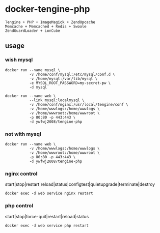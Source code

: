 # docker-tengine-php

    Tengine + PHP + ImageMagick + ZendOpcache
    Memcache + Memcached + Redis + Swoole
    ZendGuardLoader + ionCube

## usage

### wish mysql
```
docker run --name mysql \
           -v /home/conf/mysql:/etc/mysql/conf.d \
           -v /home/mysql:/var/lib/mysql \
           -e MYSQL_ROOT_PASSWORD=my-secret-pw \
           -d mysql
```

```
docker run --name web \
           --link mysql:localmysql \
           -v /home/conf/nginx:/usr/local/tengine/conf \
           -v /home/wwwlogs:/home/wwwlogs \
           -v /home/wwwroot:/home/wwwroot \
           -p 80:80 -p 443:443 \
           -d ywfwj2008/tengine-php
```
### not with mysql
```
docker run --name web \
           -v /home/wwwlogs:/home/wwwlogs \
           -v /home/wwwroot:/home/wwwroot \
           -p 80:80 -p 443:443 \
           -d ywfwj2008/tengine-php
```
### nginx control
start|stop|restart|reload|status|configtest|quietupgrade|terminate|destroy
```
docker exec -d web service nginx restart
```
### php control
start|stop|force-quit|restart|reload|status
```
docker exec -d web service php restart
```